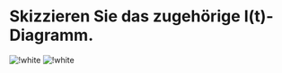# Skizzieren Sie das zugehörige I(t)-Diagramm.

![!white](https://www.leifiphysik.de/sites/default/files/medien/aufgabe0008a_elmagnetindukt_auf.gif)
![!white](https://www.leifiphysik.de/sites/default/files/medien/aufgabe0008b_elmagnetindukt_auf.gif)


